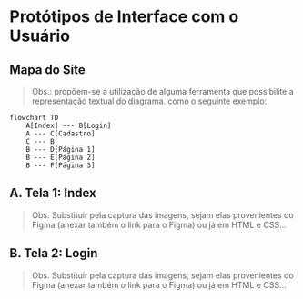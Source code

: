 # Protótipos de Interface com o Usuário

## Mapa do Site

> Obs.: propõem-se a utilização de alguma ferramenta que possibilite a representação textual do diagrama. como o seguinte exemplo:

```mermaid
flowchart TD
    A[Index] --- B[Login]
    A --- C[Cadastro]
    C --- B
    B --- D[Página 1]
    B --- E[Página 2]
    B --- F[Página 3]
```

## A. Tela 1: Index

> Obs. Substituir pela captura das imagens, sejam elas provenientes do Figma (anexar também o link para o Figma) ou já em HTML e CSS...

## B. Tela 2: Login

> Obs. Substituir pela captura das imagens, sejam elas provenientes do Figma (anexar também o link para o Figma) ou já em HTML e CSS...
